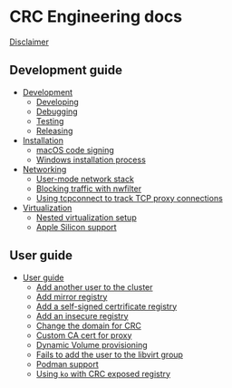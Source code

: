 CRC Engineering docs
====================


[Disclaimer](README.md)

## Development guide
- [Development]()
  - [Developing](Developing.md)
  - [Debugging](Debugging.md)
  - [Testing](Testing.md)
  - [Releasing](Releasing.md)
- [Installation]()
  - [macOS code signing](macOS-code-signing.md)
  - [Windows installation process](Windows-installation.md)
- [Networking]()
  - [User-mode network stack](Usermode-networking-stack.md)
  - [Blocking traffic with nwfilter](Blocking-traffic-with-nwfilter.md)
  - [Using tcpconnect to track TCP proxy connections](Using-tcpconnect-to-track-TCP-proxy-connections.md)
- [Virtualization]()
  - [Nested virtualization setup](Nested-virtualization-setup.md)
  - [Apple Silicon support](Apple-Silicon-Support.md)

## User guide
- [User guide]()
  - [Add another user to the cluster](Add-another-user-to-cluster.md)
  - [Add mirror registry](Add-mirror-registry.md)
  - [Add a self-signed certrificate registry](Adding-a-self-signed-certificate-registry.md)
  - [Add an insecure registry](Adding-an-insecure-registry.md)
  - [Change the domain for CRC](Change-the-domain-for-CRC.md)
  - [Custom CA cert for proxy](Custom-CA-cert-for-proxy.md)
  - [Dynamic Volume provisioning](Dynamic-volume-provisioning.md)
  - [Fails to add the user to the libvirt group](Fails-to-add-the-user-to-the-libvirt-group-Fedora-Silverblue.md)
  - [Podman support](Podman-support.md)
  - [Using `ko` with CRC exposed registry](Using-ko-with-CRC-exposed-registry.md)
